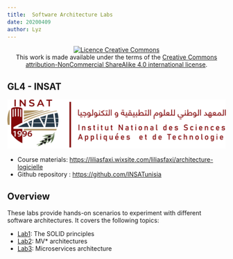 ```yaml
---
title:  Software Architecture Labs
date: 20200409
author: Lyz
---
```


<center><a rel="license" href="http://creativecommons.org/licenses/by-nc-sa/4.0/"><img alt="Licence Creative Commons" style="border-width:0" src="https://i.creativecommons.org/l/by-nc-sa/4.0/88x31.png" /></a><br />This work is made available under the terms of the <a rel="license" href="http://creativecommons.org/licenses/by-nc-sa/4.0/">Creative Commons attribution-NonCommercial ShareAlike 4.0 international license</a>.
</center>

## GL4 - INSAT

![Logo INSAT](img/insat.png)


* Course materials: https://liliasfaxi.wixsite.com/liliasfaxi/architecture-logicielle
* Github repository :  https://github.com/INSATunisia

## Overview

These labs provide hands-on scenarios to experiment with different software architectures. It covers the following topics:

* [Lab1](tp1/index.html): The SOLID principles
* [Lab2](tp2/index.html): MV* architectures
* [Lab3](tp3/index.html): Microservices architecture
